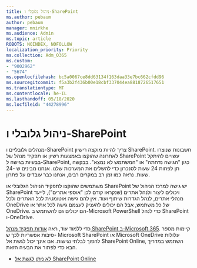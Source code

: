 ```yaml
---
title: ניהול גלובלי ו-SharePoint
ms.author: pebaum
author: pebaum
manager: mnirkhe
ms.audience: Admin
ms.topic: article
ROBOTS: NOINDEX, NOFOLLOW
localization_priority: Priority
ms.collection: Adm_O365
ms.custom:
- "9002962"
- "5674"
ms.openlocfilehash: bc5a0067ce8dd63134f163daa33e7bc662cfdd96
ms.sourcegitcommit: f5a3b2f436b00e18cbf337044ea8818726517651
ms.translationtype: MT
ms.contentlocale: he-IL
ms.lasthandoff: 05/18/2020
ms.locfileid: "44278996"
---
```

# <a name="global-and-sharepoint-admin"></a>ניהול גלובלי ו-SharePoint

מנהלים גלובליים ו-SharePoint צריך להיות מוקצה רישיון SharePoint. חשבונות שנוצרו לאחרונה שהוקצו באמצעות רשיון או תפקיד מנהל של SharePoint עשויים להיתקל בבעיות בגישה ל-SharePoint, כגון "הגישה נדחתה" או "המשתמש לא נמצא". בבקשה תן לפחות 24 שעות לסנכרון כדי להשלים את המערכות שלנו. אנחנו מבינים ש -24 שעות. נראה כמו זמן רב במקרים רבים, אנחנו כבר עובדים על פתרון.

משתמשים שהוקצו לתפקיד הניהול הגלובלי או SharePoint יש גישה למרכז הניהול של SharePoint ויכולים ליצור ולנהל אתרים (שנקראו קודם לכן "אוספי אתרים"), לייעד מנהלי אתרים, לנהל הגדרות שיתוף ועוד. אין להם גישה אוטומטית לכל האתרים ולכל OneDrive של כל משתמש, אבל הם יכולים להעניק לעצמם גישה לכל אתר או OneDrive. הם יכולים גם להשתמש ב-Microsoft PowerShell כדי לנהל SharePoint ו-OneDrive.

כדי ללמוד עוד, ראה [אודות תפקיד מנהל SharePoint ב-Microsoft 365](https://docs.microsoft.com/sharepoint/sharepoint-admin-role).
קיימות מספר סיבות אפשריות לכך ש- Microsoft SharePoint או Microsoft OneDrive עלולות להפוך לבלתי נגישות. אם אינך יכול לגשת אל SharePoint Online, השתמש במדריך הבא כדי לפתור את הבעיה הזאת.

- [לא ניתן לגשת אל SharePoint Online](https://docs.microsoft.com/sharepoint/troubleshoot/sharing-and-permissions/sharepoint-online-inaccessible)

